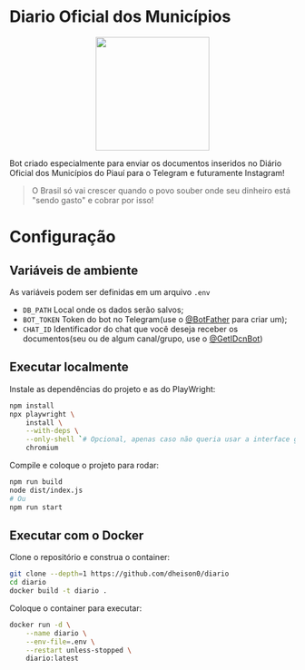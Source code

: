 # Diario Oficial dos Municípios

<center>
  <img width="200" src="https://i.imgur.com/hLrLXkC.png" />
</center>

Bot criado especialmente para enviar os documentos inseridos no Diário Oficial dos Municípios do Piauí para o Telegram e futuramente Instagram!

> O Brasil só vai crescer quando o povo souber onde seu dinheiro está "sendo gasto" e cobrar por isso!

# Configuração

## Variáveis de ambiente

As variáveis podem ser definidas em um arquivo `.env`

- `DB_PATH` Local onde os dados serão salvos;
- `BOT_TOKEN` Token do bot no Telegram(use o [@BotFather](https://t.me/BotFather) para criar um);
- `CHAT_ID` Identificador do chat que você deseja receber os documentos(seu ou de algum canal/grupo, use o [@GetIDcnBot](https://t.me/GetIDcnBot))


## Executar localmente

Instale as dependências do projeto e as do PlayWright:

```bash
npm install
npx playwright \
    install \
    --with-deps \
    --only-shell `# Opcional, apenas caso não queria usar a interface gráfica` \
    chromium
```

Compile e coloque o projeto para rodar:

```bash
npm run build
node dist/index.js
# Ou
npm run start
```

## Executar com o Docker

Clone o repositório e construa o container:

```bash
git clone --depth=1 https://github.com/dheison0/diario
cd diario
docker build -t diario .
```

Coloque o container para executar:

```bash
docker run -d \
    --name diario \
    --env-file=.env \
    --restart unless-stopped \
    diario:latest
```
